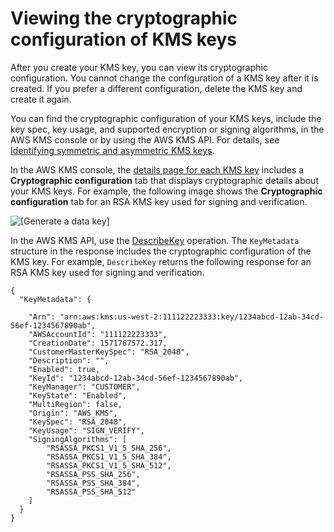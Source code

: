 # Viewing the cryptographic configuration of KMS keys<a name="symm-asymm-crypto-config"></a>

After you create your KMS key, you can view its cryptographic configuration\. You cannot change the configuration of a KMS key after it is created\. If you prefer a different configuration, delete the KMS key and create it again\.

You can find the cryptographic configuration of your KMS keys, include the key spec, key usage, and supported encryption or signing algorithms, in the AWS KMS console or by using the AWS KMS API\. For details, see [Identifying symmetric and asymmetric KMS keys](find-symm-asymm.md)\.

In the AWS KMS console, the [details page for each KMS key](viewing-keys-console.md#viewing-console-details) includes a **Cryptographic configuration** tab that displays cryptographic details about your KMS keys\. For example, the following image shows the **Cryptographic configuration** tab for an RSA KMS key used for signing and verification\.

![\[Generate a data key\]](http://docs.aws.amazon.com/kms/latest/developerguide/images/console-cryptographic-configuration.png)

In the AWS KMS API, use the [DescribeKey](https://docs.aws.amazon.com/kms/latest/APIReference/API_DescribeKey.html) operation\. The `KeyMetadata` structure in the response includes the cryptographic configuration of the KMS key\. For example, `DescribeKey` returns the following response for an RSA KMS key used for signing and verification\.

```
{
  "KeyMetadata": {

    "Arn": "arn:aws:kms:us-west-2:111122223333:key/1234abcd-12ab-34cd-56ef-1234567890ab",
    "AWSAccountId": "111122223333",
    "CreationDate": 1571767572.317,
    "CustomerMasterKeySpec": "RSA_2048",
    "Description": "",
    "Enabled": true,
    "KeyId": "1234abcd-12ab-34cd-56ef-1234567890ab",
    "KeyManager": "CUSTOMER",
    "KeyState": "Enabled",
    "MultiRegion": false, 
    "Origin": "AWS_KMS",
    "KeySpec": "RSA_2048",
    "KeyUsage": "SIGN_VERIFY",
    "SigningAlgorithms": [
        "RSASSA_PKCS1_V1_5_SHA_256",
        "RSASSA_PKCS1_V1_5_SHA_384",
        "RSASSA_PKCS1_V1_5_SHA_512",
        "RSASSA_PSS_SHA_256",
        "RSASSA_PSS_SHA_384",
        "RSASSA_PSS_SHA_512"
    ]
  }
}
```